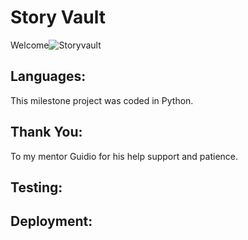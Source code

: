 # Story Vault

Welcome![Storyvault]()<!--link to project-->

## Languages:
This milestone project was coded in Python.

## Thank You:
To my mentor Guidio for his help support and patience.  

## Testing:


## Deployment:

